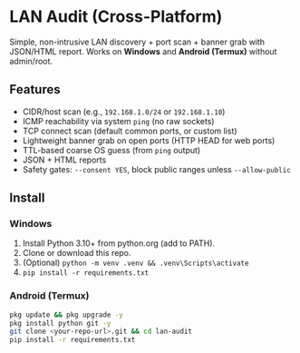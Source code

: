 # LAN Audit (Cross-Platform)

Simple, non-intrusive LAN discovery + port scan + banner grab with JSON/HTML report.
Works on **Windows** and **Android (Termux)** without admin/root.

## Features
- CIDR/host scan (e.g., `192.168.1.0/24` or `192.168.1.10`)
- ICMP reachability via system `ping` (no raw sockets)
- TCP connect scan (default common ports, or custom list)
- Lightweight banner grab on open ports (HTTP HEAD for web ports)
- TTL-based coarse OS guess (from `ping` output)
- JSON + HTML reports
- Safety gates: `--consent YES`, block public ranges unless `--allow-public`

## Install

### Windows
1. Install Python 3.10+ from python.org (add to PATH).
2. Clone or download this repo.
3. (Optional) `python -m venv .venv && .venv\Scripts\activate`
4. `pip install -r requirements.txt`

### Android (Termux)
```sh
pkg update && pkg upgrade -y
pkg install python git -y
git clone <your-repo-url>.git && cd lan-audit
pip install -r requirements.txt
